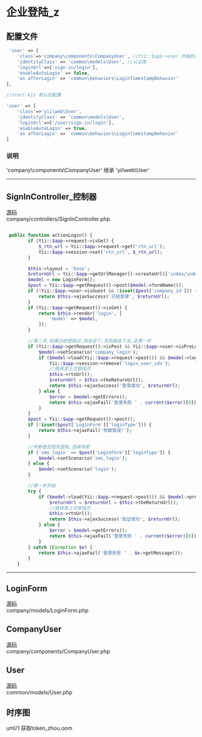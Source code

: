 # 企业登陆_z
## 配置文件

```php
 'user' => [
    'class'=>'company\components\CompanyUser', //Yii::$app->user 所指的类
    'identityClass' => 'common\models\User', //认证类
    'loginUrl'=>['sign-in/login'],
    'enableAutoLogin' => false,
    'as afterLogin' => 'common\behaviors\LoginTimestampBehavior'
],

//start-kit 默认的配置

'user' => [
    'class'=>'yii\web\User',
    'identityClass' => 'common\models\User',
    'loginUrl'=>['/user/sign-in/login'],
    'enableAutoLogin' => true,
    'as afterLogin' => 'common\behaviors\LoginTimestampBehavior'
]

```
### 说明

'company\components\CompanyUser' 继承 'yii\web\User'  

--- 

## SignInController_控制器
[源码](user/company_login_z/SignInController.php#L146-L205)  
company/controllers/SignInController.php  
```php

 public function actionLogin() {
        if (Yii::$app->request->isGet) {
            $_rtn_url = Yii::$app->request->get('rtn_url');
            Yii::$app->session->set('rtn_url', $_rtn_url);
        }

        $this->layout = 'base';
        $returnUrl = Yii::$app->getUrlManager()->createUrl(['index/index']);
        $model = new LoginForm();
        $post = Yii::$app->getRequest()->post($model->formName());
        if (!Yii::$app->user->isGuest && !isset($post['company_id'])) {
            return $this->ajaxSuccess('已经登录', $returnUrl);
        }
        if (Yii::$app->getRequest()->isGet) {
            return $this->render('login', [
                'model' => $model,
            ]);
        }

        //第二步,如果已经登陆过,则走这个,否则就走下去,走第一步
        if (Yii::$app->getRequest()->isPost && Yii::$app->user->isPreLoginPassed()) {
            $model->setScenario('company_login');
            if ($model->load(Yii::$app->request->post()) && $model->login()) {
                Yii::$app->session->remove('login_user_ids');
                //跳转至上次登陆页
                $this->rtnUrl();
                $returnUrl = $this->theReturnUrl();
                return $this->ajaxSuccess('登录成功', $returnUrl);
            } else {
                $error = $model->getErrors();
                return $this->ajaxFail('登录失败 ' . current($error)[0]);
            }
        }
        $post = Yii::$app->getRequest()->post();
        if (!isset($post['LoginForm']['loginType'])) {
            return $this->ajaxFail('参数错误!');
        }

        //判断是否短信登陆,选择场景
        if ('sms_login' == $post['LoginForm']['loginType']) {
            $model->setScenario('sms_login');
        } else {
            $model->setScenario('login');
        }

        //第一步开始
        try {
            if ($model->load(Yii::$app->request->post()) && $model->preLogin()) {
                $returnUrl = $returnUrl = $this->theReturnUrl();
                //跳转至上次登陆页
                $this->rtnUrl();
                return $this->ajaxSuccess('验证成功', $returnUrl);
            } else {
                $error = $model->getErrors();
                return $this->ajaxFail('登录失败 ' . current($error)[0]);
            }
        } catch (Exception $e) {
            return $this->ajaxFail('登录失败 ' . $e->getMessage());
        }
    }
```

---

## LoginForm
[源码](user/company_login_z/LoginForm.php)  
company/models/LoginForm.php  



## CompanyUser
[源码](user/company_login_z/CompanyUser.php)  
company/components/CompanyUser.php  



## User
[源码](user/company_login_z/User.php)  
common/models/User.php    


## 时序图
uml/1.获取token_zhou.oom

